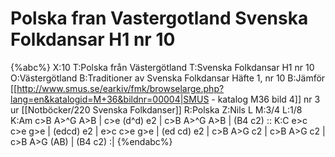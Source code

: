 # Polska fran Vastergotland Svenska Folkdansar H1 nr 10

{%abc%}
X:10
T:Polska från Västergötland
T:Svenska Folkdansar H1 nr 10
O:Västergötland
B:Traditioner av Svenska Folkdansar Häfte 1, nr 10
B:Jämför [[http://www.smus.se/earkiv/fmk/browselarge.php?lang=en&katalogid=M+36&bildnr=00004|SMUS - katalog M36 bild 4]] nr 3 ur [[Notböcker/220 Svenska Folkdanser]]
R:Polska
Z:Nils L
M:3/4
L:1/8
K:Am
c>B A>^G A>B | c>e (d^d) e2 | c>B A>^G A>B | (B4 c2) ::
K:C
e>c c>e g>e | (edcd) e2 | e>c c>e g>e | (ed cd) e2 |
c>B A>G c2 | c>B A>G c2 | c>B A>G (AB) | (B4 c2) :|
{%endabc%}
